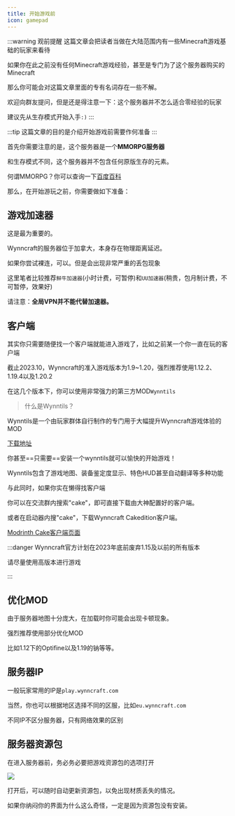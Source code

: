 ```yaml
---
title: 开始游戏前
icon: gamepad
---
```


:::warning 观前提醒
这篇文章会把读者当做在大陆范围内有一些Minecraft游戏基础的玩家来看待

如果你在此之前没有任何Minecraft游戏经验，甚至是专门为了这个服务器购买的Minecraft

那么你可能会对这篇文章里面的专有名词存在一些不解。

欢迎向群友提问，但是还是得注意一下：这个服务器并不怎么适合零经验的玩家

建议先从生存模式开始入手`:)`
:::

:::tip
这篇文章的目的是介绍开始游戏前需要作何准备
:::


首先你需要注意的是，这个服务器是一个**MMORPG服务器**

和生存模式不同，这个服务器并不包含任何原版生存的元素。

何谓MMORPG？你可以查询一下[百度百科](https://baike.baidu.com/item/%E5%A4%A7%E5%9E%8B%E5%A4%9A%E4%BA%BA%E5%9C%A8%E7%BA%BF%E8%A7%92%E8%89%B2%E6%89%AE%E6%BC%94%E6%B8%B8%E6%88%8F/1735953?fr=ge_ala)

那么，在开始游玩之前，你需要做如下准备：

## 游戏加速器
这是最为重要的。

Wynncraft的服务器位于加拿大，本身存在物理距离延迟。

如果你尝试裸连，可以。但是会出现非常严重的丢包现象

这里笔者比较推荐`鲜牛加速器`(小时计费，可暂停)和`UU加速器`(稍贵，包月制计费，不可暂停，效果好)

请注意：**全局VPN并不能代替加速器。**

## 客户端


其实你只需要随便找一个客户端就能进入游戏了，比如之前某一个你一直在玩的客户端

截止2023.10，Wynncraft的准入游戏版本为1.9~1.20，强烈推荐使用1.12.2、1.19.4以及1.20.2

在这几个版本下，你可以使用非常强力的第三方MOD`Wynntils`

>什么是Wynntils？

Wynntils是一个由玩家群体自行制作的专门用于大幅提升Wynncraft游戏体验的MOD

[下载地址](https://modrinth.com/mod/wynntils/)

你甚至==只需要==安装一个wynntils就可以愉快的开始游戏！

Wynntils包含了游戏地图、装备鉴定度显示、特色HUD甚至自动翻译等多种功能

与此同时，如果你实在懒得找客户端

你可以在交流群内搜索"cake"，即可直接下载由大神配置好的客户端。

或者在启动器内搜"cake"，下载Wynncraft Cakedition客户端。

[Modrinth Cake客户端页面](https://modrinth.com/modpack/wynncake)

:::danger
Wynncraft官方计划在2023年底前废弃1.15及以前的所有版本

请尽量使用高版本进行游戏

:::

## 优化MOD

由于服务器地图十分庞大，在加载时你可能会出现卡顿现象。

强烈推荐使用部分优化MOD

比如1.12下的Optifine以及1.19的钠等等。



## 服务器IP
一般玩家常用的IP是`play.wynncraft.com`

当然，你也可以根据地区选择不同的区服，比如`eu.wynncraft.com`

不同IP不区分服务器，只有网络效果的区别

## 服务器资源包

在进入服务器前，务必务必要把游戏资源包的选项打开

![](/assets/img/qa5.jpg)

打开后，可以随时自动更新资源包，以免出现材质丢失的情况。

如果你纳闷你的界面为什么这么奇怪，一定是因为资源包没有安装。




